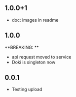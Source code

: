 ## 1.0.0+1
- doc: images in readme
## 1.0.0
**BREAKING: **
  * api request moved to service
  * Doki is singleton now

## 0.0.1

* Testing upload
